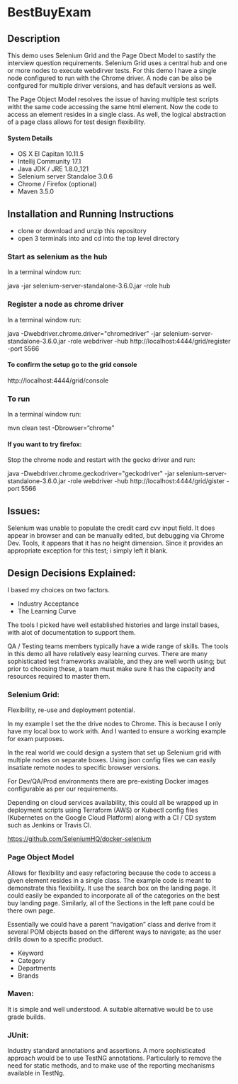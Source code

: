 # BestBuyExam
## Description

This demo uses Selenium Grid and the Page Obect Model to sastify the interview question requirements.
Selenium Grid uses a central hub and one or more nodes to execute webdirver tests. For this demo I have 
a single node configured to run with the Chrome driver. A node can be also be confgured for multiple 
driver versions, and has default versions as well.

The Page Object Model resolves the issue of having multiple test scripts witht the same code accessing the 
same html element. Now the code to access an element resides in a single class. As well, the logical 
abstraction of a page class allows for test design flexibility.

####  System Details

 * OS X El Capitan 10.11.5
 * Intellij Community 17.1
 * Java JDK / JRE 1.8.0_121
 * Selenium server Standaloe 3.0.6
 * Chrome / Firefox (optional)
 * Maven 3.5.0

## Installation and Running Instructions

* clone or download and unzip this repository
* open 3 terminals into and cd into the top level directory 

### Start as selenium as the hub
In a terminal window run:

 java -jar selenium-server-standalone-3.6.0.jar -role hub

### Register a node as chrome driver
In a terminal window run:

java -Dwebdriver.chrome.driver="chromedriver" -jar selenium-server-standalone-3.6.0.jar -role webdriver -hub   http://localhost:4444/grid/register -port 5566

#### To confirm the setup go to the grid console
   http://localhost:4444/grid/console
   
### To run
In a terminal window run:

 mvn clean test -Dbrowser=“chrome"

#### If you want to try firefox:

Stop the chrome node and restart with the gecko driver and run: 

java -Dwebdriver.chrome.geckodriver="geckodriver" -jar selenium-server-standalone-3.6.0.jar -role webdriver -hub http://localhost:4444/grid/gister -port 5566

## Issues:
Selenium was unable to populate the credit card cvv input field. It does appear in browser and can be manually edited, but debugging via Chrome Dev. Tools, it appears that it has no height dimension.
Since it provides an appropriate exception for this test; i simply left it blank.

## Design Decisions Explained:

I based my choices on two factors.
* Industry Acceptance
* The Learning Curve

The tools I picked have well established histories and large install bases, with alot of documentation to support them. 

QA / Testing teams members typically have a wide range of skills. The tools in this demo all have relatively easy learning  curves. There are many sophisticated test frameworks available, and they are well worth using; but prior to choosing these,
a team must make sure it has the capacity and resources required to master them.

### Selenium Grid:

Flexibility, re-use and deployment potential. 

In my example I set the the drive nodes to Chrome. This is because I only have my local box to work with. And I wanted to ensure a working example for exam purposes.

In the real world we could design a system that set up Selenium grid with multiple nodes on separate boxes. Using json config files we can easily insatiate remote nodes to specific browser versions.

For Dev/QA/Prod environments there are pre-existing Docker images configurable as per our requirements.

Depending on cloud services availability, this could all be wrapped up in deployment scripts using Terraform (AWS) or Kubectl config files (Kubernetes on the Google Cloud Platform) along with a CI / CD system such as Jenkins or Travis CI.

https://github.com/SeleniumHQ/docker-selenium

### Page Object Model

Allows for flexibility and easy refactoring because the code to access a given element resides in a single class.
The example code is meant to demonstrate this flexibility.  It use the search box on the landing page.
It could easily be expanded to incorporate all of the categories on the best buy landing page.
Similarly, all of the Sections in the left pane could be there own page.

Essentially we could have a parent “navigation” class and derive from it several POM objects based on the different ways to navigate; as the user drills down to a specific product.

* Keyword
* Category
* Departments
* Brands

### Maven: 

It is simple and well understood. A suitable alternative would be to use grade builds.

### JUnit:

Industry standard annotations and assertions. A more sophisticated approach would be to use TestNG annotations. 
Particularly to remove the need for static methods, and to make use of the reporting mechanisms available in TestNg.


